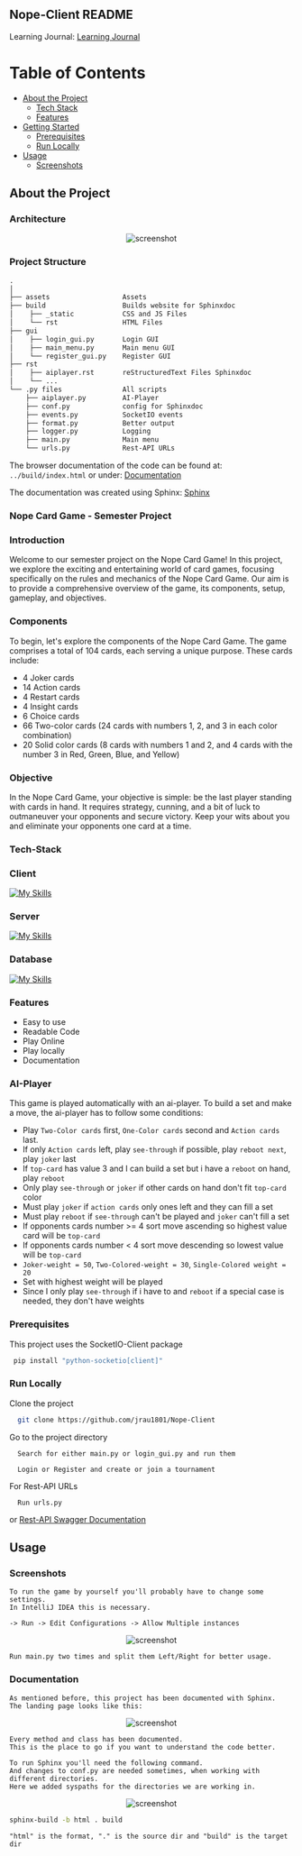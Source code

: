 Nope-Client README
-
Learning Journal:
[Learning Journal](https://hallowed-cattle-810.notion.site/Softwareprojekt-Lerntagebuch-e4d82e95510a4af7b133aa02e8aba444?pvs=4)



<!-- Table of Contents -->
# Table of Contents

- [About the Project](#about-the-project)
  * [Tech Stack](#tech-stack)
  * [Features](#features)
- [Getting Started](#getting-started)
  * [Prerequisites](#prerequisites)
  * [Run Locally](#run-locally)
- [Usage](#usage)
  * [Screenshots](#screenshots)

  

<!-- About the Project -->
## About the Project

### Architecture
<div align="center"> 
  <img src="assets/architecture.png" alt="screenshot" />
</div>

### Project Structure

```txt
.
│ 
├── assets                  Assets
├── build                   Builds website for Sphinxdoc
│    ├── _static            CSS and JS Files   
│    └── rst                HTML Files
├── gui
│    ├── login_gui.py       Login GUI
│    ├── main_menu.py       Main menu GUI
│    └── register_gui.py    Register GUI
├── rst
│    ├── aiplayer.rst       reStructuredText Files Sphinxdoc
│    └── ...
└── .py files               All scripts
    ├── aiplayer.py         AI-Player
    ├── conf.py             config for Sphinxdoc
    ├── events.py           SocketIO events
    ├── format.py           Better output
    ├── logger.py           Logging
    ├── main.py             Main menu
    └── urls.py             Rest-API URLs
```

The browser documentation of the code can be found at:
``../build/index.html``
or under: [Documentation](https://nope-client-doc-sp.w3spaces.com/)

The documentation was created using Sphinx: [Sphinx](https://www.sphinx-doc.org/en/master/)

<!-- Knockout Card Game - Semester Project -->
### Nope Card Game - Semester Project
### Introduction
Welcome to our semester project on the Nope Card Game! In this project, we explore the exciting and entertaining world of card games, focusing specifically on the rules and mechanics of the Nope Card Game. Our aim is to provide a comprehensive overview of the game, its components, setup, gameplay, and objectives.

### Components
To begin, let's explore the components of the Nope Card Game. The game comprises a total of 104 cards, each serving a unique purpose. These cards include:

- 4 Joker cards
- 14 Action cards
- 4 Restart cards
- 4 Insight cards
- 6 Choice cards
- 66 Two-color cards (24 cards with numbers 1, 2, and 3 in each color combination)
- 20 Solid color cards (8 cards with numbers 1 and 2, and 4 cards with the number 3 in Red, Green, Blue, and Yellow)

### Objective
In the Nope Card Game, your objective is simple: be the last player standing with cards in hand. It requires strategy, cunning, and a bit of luck to outmaneuver your opponents and secure victory. Keep your wits about you and eliminate your opponents one card at a time.


<!-- TechStack -->
### Tech-Stack

### Client
[![My Skills](https://skillicons.dev/icons?i=py,html,css,js&theme=light)](https://skillicons.dev)

### Server
[![My Skills](https://skillicons.dev/icons?i=azure,typescript,prisma&theme=light)](https://skillicons.dev)

### Database

[![My Skills](https://skillicons.dev/icons?i=mysql,&theme=light)](https://skillicons.dev)




<!-- Features -->
### Features

- Easy to use
- Readable Code
- Play Online
- Play locally
- Documentation

### AI-Player
This game is played automatically with an ai-player. 
To build a set and make a move, the ai-player has to follow some conditions:

- Play ``Two-Color cards`` first, ``One-Color cards`` second and ``Action cards`` last.
- If only ``Action cards`` left, play ``see-through`` if possible, play ``reboot next``, play ``joker`` last
- If ``top-card`` has value 3 and I can build a set but i have a ``reboot`` on hand, play ``reboot``
- Only play ``see-through`` or ``joker`` if other cards on hand don't fit ``top-card`` color
- Must play ``joker`` if ``action cards`` only ones left and they can fill a set
- Must play ``reboot`` if ``see-through`` can't be played and ``joker`` can't fill a set
- If opponents cards number >= 4 sort move ascending so highest value card will be ``top-card``
- If opponents cards number < 4 sort move descending so lowest value will be ``top-card``
- ``Joker-weight = 50``, ``Two-Colored-weight = 30``, ``Single-Colored weight = 20``
- Set with highest weight will be played
- Since I only play ``see-through`` if i have to and ``reboot`` if a special case is needed, they don't have weights
### Prerequisites

This project uses the SocketIO-Client package

```bash
 pip install "python-socketio[client]"
```

<!-- Run Locally -->
### Run Locally

Clone the project

```bash
  git clone https://github.com/jrau1801/Nope-Client
```

Go to the project directory

```
  Search for either main.py or login_gui.py and run them
```
```
  Login or Register and create or join a tournament
```

For Rest-API URLs
```
  Run urls.py
```
or
[Rest-API Swagger Documentation](https://nope-server.azurewebsites.net/docs/)


<!-- Usage -->
## Usage



<!-- Screenshots -->
### Screenshots

```
To run the game by yourself you'll probably have to change some settings.
In IntelliJ IDEA this is necessary.
```
```
-> Run -> Edit Configurations -> Allow Multiple instances
```


<div align="center"> 
  <img src="assets/settings.png" alt="screenshot" />
</div>

```
Run main.py two times and split them Left/Right for better usage.
```

### Documentation
```
As mentioned before, this project has been documented with Sphinx.
The landing page looks like this:
```
<div align="center"> 
  <img src="assets/sphinxdoc.png" alt="screenshot" />
</div>

```
Every method and class has been documented.
This is the place to go if you want to understand the code better.
```

```
To run Sphinx you'll need the following command.
And changes to conf.py are needed sometimes, when working with different directories.
Here we added syspaths for the directories we are working in.
```

<div align="center"> 
  <img src="assets/conf.png" alt="screenshot" />
</div>

```bash
sphinx-build -b html . build
```
```
"html" is the format, "." is the source dir and "build" is the target dir
```
